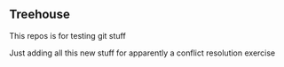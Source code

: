 ## Treehouse

This repos is for testing git stuff

Just adding all this new stuff for apparently a conflict resolution exercise
